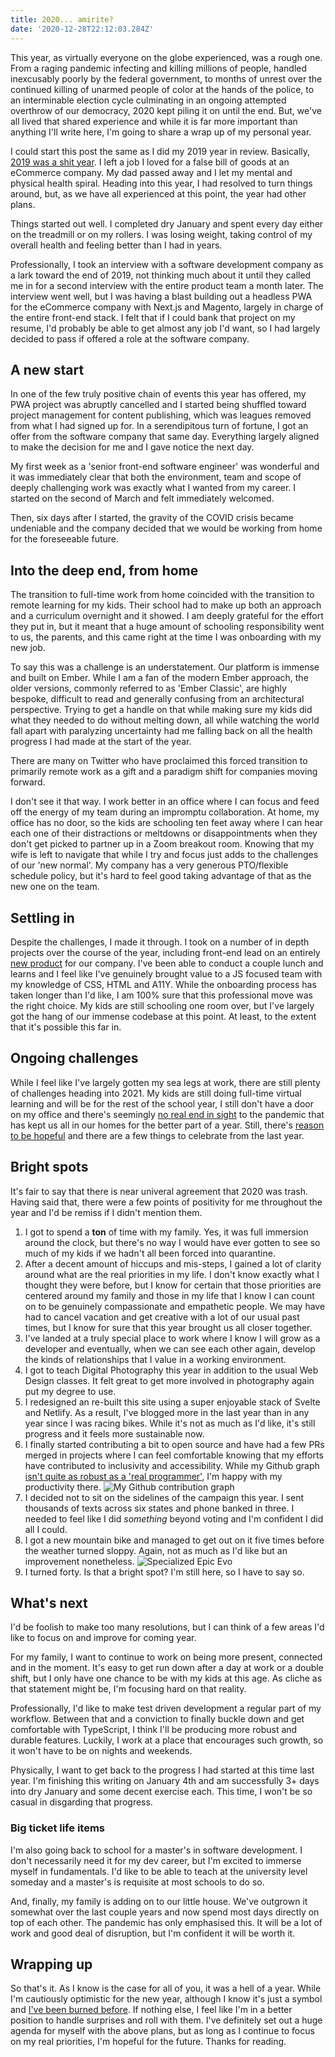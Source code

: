 ```yaml
---
title: 2020... amirite?
date: '2020-12-28T22:12:03.284Z'
---
```


This year, as virtually everyone on the globe experienced, was a rough one. From a raging pandemic infecting and killing millions of people, handled inexcusably poorly by the federal government, to months of unrest over the continued killing of unarmed people of color at the hands of the police, to an interminable election cycle culminating in an ongoing attempted overthrow of our democracy, 2020 kept piling it on until the end. But, we've all lived that shared experience and while it is far more important than anything I'll write here, I'm going to share a wrap up of my personal year.

<!-- more -->

I could start this post the same as I did my 2019 year in review. Basically, [2019 was a shit year]('./2019-year-review'). I left a job I loved for a false bill of goods at an eCommerce company. My dad passed away and I let my mental and physical health spiral. Heading into this year, I had resolved to turn things around, but, as we have all experienced at this point, the year had other plans.

Things started out well. I completed dry January and spent every day either on the treadmill or on my rollers. I was losing weight, taking control of my overall health and feeling better than I had in years.

Professionally, I took an interview with a software development company as a lark toward the end of 2019, not thinking much about it until they called me in for a second interview with the entire product team a month later. The interview went well, but I was having a blast building out a headless PWA for the eCommerce company with Next.js and Magento, largely in charge of the entire front-end stack. I felt that if I could bank that project on my resume, I'd probably be able to get almost any job I'd want, so I had largely decided to pass if offered a role at the software company.

## A new start

In one of the few truly positive chain of events this year has offered, my PWA project was abruptly cancelled and I started being shuffled toward project management for content publishing, which was leagues removed from what I had signed up for. In a serendipitous turn of fortune, I got an offer from the software company that same day. Everything largely aligned to make the decision for me and I gave notice the next day.

My first week as a 'senior front-end software engineer' was wonderful and it was immediately clear that both the environment, team and scope of deeply challenging work was exactly what I wanted from my career. I started on the second of March and felt immediately welcomed.

Then, six days after I started, the gravity of the COVID crisis became undeniable and the company decided that we would be working from home for the foreseeable future.

## Into the deep end, from home

The transition to full-time work from home coincided with the transition to remote learning for my kids. Their school had to make up both an approach and a curriculum overnight and it showed. I am deeply grateful for the effort they put in, but it meant that a huge amount of schooling responsibility went to us, the parents, and this came right at the time I was onboarding with my new job.

To say this was a challenge is an understatement. Our platform is immense and built on Ember. While I am a fan of the modern Ember approach, the older versions, commonly referred to as 'Ember Classic', are highly bespoke, difficult to read and generally confusing from an architectural perspective. Trying to get a handle on that while making sure my kids did what they needed to do without melting down, all while watching the world fall apart with paralyzing uncertainty had me falling back on all the health progress I had made at the start of the year.

There are many on Twitter who have proclaimed this forced transition to primarily remote work as a gift and a paradigm shift for companies moving forward.

I don't see it that way. I work better in an office where I can focus and feed off the energy of my team during an impromptu collaboration. At home, my office has no door, so the kids are schooling ten feet away where I can hear each one of their distractions or meltdowns or disappointments when they don't get picked to partner up in a Zoom breakout room. Knowing that my wife is left to navigate that while I try and focus just adds to the challenges of our 'new normal'. My company has a very generous PTO/flexible schedule policy, but it's hard to feel good taking advantage of that as the new one on the team.
## Settling in

Despite the challenges, I made it through. I took on a number of in depth projects over the course of the year, including front-end lead on an entirely [new product](https://www.secondstreet.com/platform/events-marketplace) for our company. I've been able to conduct a couple lunch and learns and I feel like I've genuinely brought value to a JS focused team with my knowledge of CSS, HTML and A11Y. While the onboarding process has taken longer than I'd like, I am 100% sure that this professional move was the right choice. My kids are still schooling one room over, but I've largely got the hang of our immense codebase at this point. At least, to the extent that it's possible this far in.

## Ongoing challenges
While I feel like I've largely gotten my sea legs at work, there are still plenty of challenges heading into 2021. My kids are still doing full-time virtual learning and will be for the rest of the school year, I still don't have a door on my office and there's seemingly [no real end in sight](https://www.theguardian.com/world/2020/dec/19/what-is-the-new-covid-strain-and-will-vaccines-work-against-it) to the pandemic that has kept us all in our homes for the better part of a year. Still, there's [reason to be hopeful](https://coronavirus.dc.gov/vaccine) and there are a few things to celebrate from the last year.

## Bright spots
It's fair to say that there is near univeral agreement that 2020 was trash. Having said that, there were a few points of positivity for me throughout the year and I'd be remiss if I didn't mention them.

1. I got to spend a **ton** of time with my family. Yes, it was full immersion around the clock, but there's no way I would have ever gotten to see so much of my kids if we hadn't all been forced into quarantine.
1. After a decent amount of hiccups and mis-steps, I gained a lot of clarity around what are the real priorities in my life. I don't know exactly what I thought they were before, but I know for certain that those priorities are centered around my family and those in my life that I know I can count on to be genuinely compassionate and empathetic people. We may have had to cancel vacation and get creative with a lot of our usual past times, but I know for sure that this year brought us all closer together.
1. I've landed at a truly special place to work where I know I will grow as a developer and eventually, when we can see each other again, develop the kinds of relationships that I value in a working environment.
1. I got to teach Digital Photography this year in addition to the usual Web Design classes. It felt great to get more involved in photography again put my degree to use.
1. I redesigned an re-built this site using a super enjoyable stack of Svelte and Netlify. As a result, I've blogged more in the last year than in any year since I was racing bikes. While it's not as much as I'd like, it's still progress and it feels more sustainable now.
1. I finally started contributing a bit to open source and have had a few PRs merged in projects where I can feel comfortable knowing that my efforts have contributed to inclusivity and accessibility. While my Github graph [isn't quite as robust as a 'real programmer'](https://twitter.com/haysstanford/status/1306209477226569729), I'm happy with my productivity there.
![My Github contribution graph](https://res.cloudinary.com/mjtestrun/image/upload/v1609795091/personal-site/github-graph.png)
1. I decided not to sit on the sidelines of the campaign this year. I sent thousands of texts across six states and phone banked in three. I needed to feel like I did _something_ beyond voting and I'm confident I did all I could.
1. I got a new mountain bike and managed to get out on it five times before the weather turned sloppy. Again, not as much as I'd like but an improvement nonetheless.
![Specialized Epic Evo](https://res.cloudinary.com/mjtestrun/image/upload/v1609795092/personal-site/new-bike.jpg)
1. I turned forty. Is that a bright spot? I'm still here, so I have to say so.

## What's next
I'd be foolish to make too many resolutions, but I can think of a few areas I'd like to focus on and improve for coming year.

For my family, I want to continue to work on being more present, connected and in the moment. It's easy to get run down after a day at work or a double shift, but I only have one chance to be with my kids at this age. As cliche as that statement might be, I'm focusing hard on that reality.

Professionally, I'd like to make test driven development a regular part of my workflow. Between that and a conviction to finally buckle down and get comfortable with TypeScript, I think I'll be producing more robust and durable features. Luckily, I work at a place that encourages such growth, so it won't have to be on nights and weekends.

Physically, I want to get back to the progress I had started at this time last year. I'm finishing this writing on January 4th and am successfully 3+ days into dry January and some decent exercise each. This time, I won't be so casual in disgarding that progress.

### Big ticket life items
I'm also going back to school for a master's in software development. I don't necessarily need it for my dev career, but I'm excited to immerse myself in fundamentals. I'd like to be able to teach at the university level someday and a master's is requisite at most schools to do so.

And, finally, my family is adding on to our little house. We've outgrown it somewhat over the last couple years and now spend most days directly on top of each other. The pandemic has only emphasised this. It will be a lot of work and good deal of disruption, but I'm confident it will be worth it.

## Wrapping up
So that's it. As I know is the case for all of you, it was a hell of a year. While I'm cautiously optimistic for the new year, although I know it's just a symbol and [I've been burned before](https://twitter.com/mattFrankJames/status/1240771649512890368). If nothing else, I feel like I'm in a better position to handle surprises and roll with them. I've definitely set out a huge agenda for myself with the above plans, but as long as I continue to focus on my real priorities, I'm hopeful for the future. Thanks for reading.